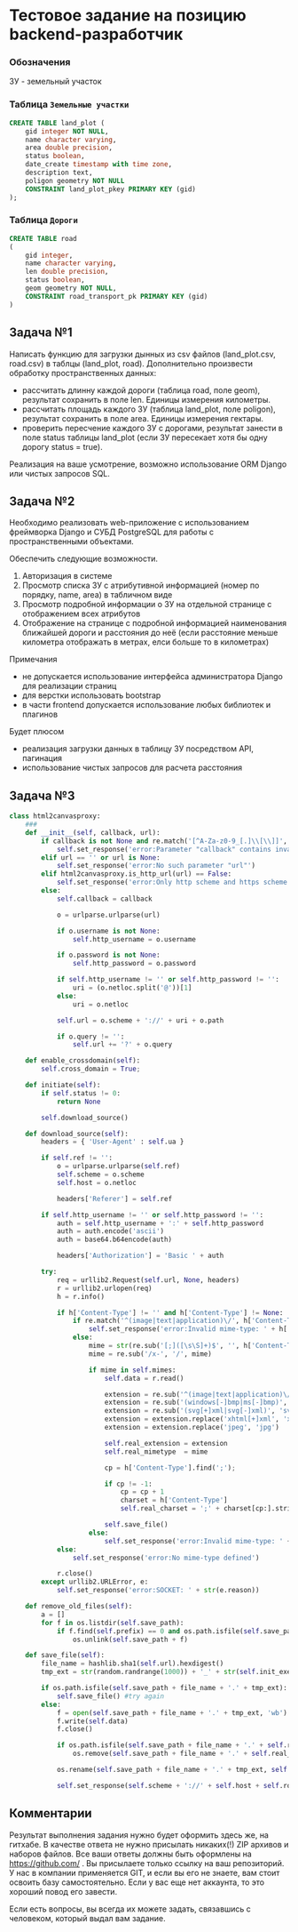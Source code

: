 # Тестовое задание на позицию backend-разработчик

### Обозначения 
ЗУ - земельный участок

### Таблица `Земельные участки` 
```sql
CREATE TABLE land_plot (
	gid integer NOT NULL,
	name character varying,
	area double precision,
	status boolean,
	date_create timestamp with time zone, 
	description text,
	poligon geometry NOT NULL
	CONSTRAINT land_plot_pkey PRIMARY KEY (gid)
);
```
### Таблица `Дороги`
```sql
CREATE TABLE road
(
    gid integer,
    name character varying,
    len double precision,
    status boolean, 
    geom geometry NOT NULL,
    CONSTRAINT road_transport_pk PRIMARY KEY (gid) 
)
```

## Задача №1

Написать функцию для загрузки дынных из csv файлов (land_plot.csv, road.csv) в таблцы (land_plot, road). 
Дополнительно произвести обработку пространственных данных:
- рассчитать длинну каждой дороги (таблица road, поле geom), результат сохранить в поле len. Единицы измерения километры.
- рассчитать площадь каждого ЗУ (таблица land_plot, поле poligon), результат сохранить в поле area. Единицы измерения гектары.
- проверить пересчение каждого ЗУ с дорогами, результат занести в поле status таблицы land_plot (если ЗУ пересекает хотя бы одну дорогу status = true).

Реализация на ваше усмотрение, возможно использование ORM Django или чистых запросов SQL.

## Задача №2

Необходимо реализовать web-приложение с использованием фреймворка Django и СУБД PostgreSQL для работы с пространственными объектами. 
 
Обеспечить следующие возможности.
1. Авторизация в системе
2. Просмотр списка ЗУ с атрибутивной информацией (номер по порядку, name, area) в табличном виде
3. Просмотр подробной информации о ЗУ на отдельной странице с отображением всех атрибутов
4. Отображение на странице с подробной информацией наименования ближайшей дороги и расстояния до неё (если расстояние меньше километра отображать в метрах, елси больше то в километрах)

Примечания
- не допускается использование интерфейса администратора Django для реализации страниц
- для верстки использовать bootstrap
- в части frontend допускается использование любых библиотек и плагинов

Будет плюсом
- реализация загрузки данных в таблицу ЗУ посредством API, пагинация
- использование чистых запросов для расчета расстояния

## Задача №3

```python
class html2canvasproxy:
    ###
    def __init__(self, callback, url):
        if callback is not None and re.match('[^A-Za-z0-9_[.]\\[\\]]', callback) is not None:
            self.set_response('error:Parameter "callback" contains invalid characters (' + callback + ')')
        elif url == '' or url is None:
            self.set_response('error:No such parameter "url"')
        elif html2canvasproxy.is_http_url(url) == False:
            self.set_response('error:Only http scheme and https scheme are allowed (' + url + ')')
        else:
            self.callback = callback

            o = urlparse.urlparse(url)

            if o.username is not None:
                self.http_username = o.username

            if o.password is not None:
                self.http_password = o.password

            if self.http_username != '' or self.http_password != '':
                uri = (o.netloc.split('@'))[1]
            else:
                uri = o.netloc

            self.url = o.scheme + '://' + uri + o.path

            if o.query != '':
                self.url += '?' + o.query

    def enable_crossdomain(self):
        self.cross_domain = True;

    def initiate(self):
        if self.status != 0:
            return None

        self.download_source()

    def download_source(self):
        headers = { 'User-Agent' : self.ua }

        if self.ref != '':
            o = urlparse.urlparse(self.ref)
            self.scheme = o.scheme
            self.host = o.netloc

            headers['Referer'] = self.ref

        if self.http_username != '' or self.http_password != '':
            auth = self.http_username + ':' + self.http_password
            auth = auth.encode('ascii')
            auth = base64.b64encode(auth)

            headers['Authorization'] = 'Basic ' + auth

        try:
            req = urllib2.Request(self.url, None, headers)
            r = urllib2.urlopen(req)
            h = r.info()

            if h['Content-Type'] != '' and h['Content-Type'] != None:
                if re.match('^(image|text|application)\/', h['Content-Type']) is None:
                    self.set_response('error:Invalid mime-type: ' + h['Content-Type'])
                else:
                    mime = str(re.sub('[;]([\s\S]+)$', '', h['Content-Type'])).strip().lower()
                    mime = re.sub('/x-', '/', mime)

                    if mime in self.mimes:
                        self.data = r.read()

                        extension = re.sub('^(image|text|application)\/', '', mime)
                        extension = re.sub('(windows[-]bmp|ms[-]bmp)', 'bmp', extension)
                        extension = re.sub('(svg[+]xml|svg[-]xml)', 'svg', extension)
                        extension = extension.replace('xhtml[+]xml', 'xhtml')
                        extension = extension.replace('jpeg', 'jpg')

                        self.real_extension = extension
                        self.real_mimetype  = mime

                        cp = h['Content-Type'].find(';');

                        if cp != -1:
                            cp = cp + 1
                            charset = h['Content-Type']
                            self.real_charset = ';' + charset[cp:].strip()

                        self.save_file()
                    else:
                        self.set_response('error:Invalid mime-type: ' + h['Content-Type'])
            else:
                self.set_response('error:No mime-type defined')

            r.close()
        except urllib2.URLError, e:
            self.set_response('error:SOCKET: ' + str(e.reason))

    def remove_old_files(self):
        a = []
        for f in os.listdir(self.save_path):
            if f.find(self.prefix) == 0 and os.path.isfile(self.save_path + f) and ((self.init_exec - os.path.getctime(self.save_path + f))) > (self.ccache * 2):
                os.unlink(self.save_path + f)

    def save_file(self):
        file_name = hashlib.sha1(self.url).hexdigest()
        tmp_ext = str(random.randrange(1000)) + '_' + str(self.init_exec)

        if os.path.isfile(self.save_path + file_name + '.' + tmp_ext):
            self.save_file() #try again
        else:
            f = open(self.save_path + file_name + '.' + tmp_ext, 'wb')
            f.write(self.data)
            f.close()

            if os.path.isfile(self.save_path + file_name + '.' + self.real_extension):
                os.remove(self.save_path + file_name + '.' + self.real_extension)

            os.rename(self.save_path + file_name + '.' + tmp_ext, self.save_path + file_name + '.' + self.real_extension)

            self.set_response(self.scheme + '://' + self.host + self.route_path + file_name + '.' + self.real_extension)
```



## Комментарии

Результат выполнения задания нужно будет оформить здесь же, на гитхабе.
В качестве ответа не нужно присылать никаких(!) ZIP архивов и наборов файлов. Все ваши ответы должны быть оформлены на https://github.com/ .
Вы присылаете только ссылку на ваш репозиторий. У нас в компании применяется GIT, и если вы его не знаете, вам стоит освоить базу самостоятельно.
Если у вас еще нет аккаунта, то это хороший повод его завести.

Если есть вопросы, вы всегда их можете задать, связавшись с человеком, который выдал вам задание.
